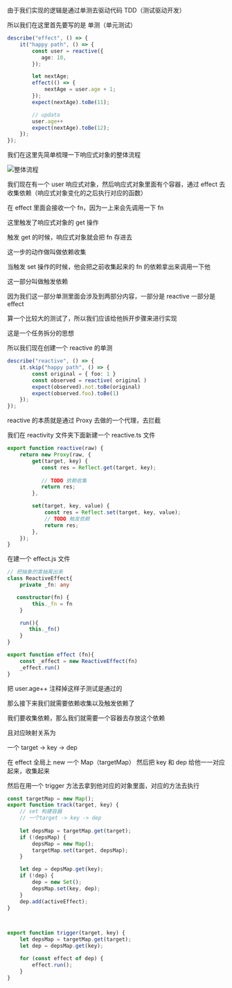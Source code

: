由于我们实现的逻辑是通过单测去驱动代码 TDD（测试驱动开发）
 
 所以我们在这里首先要写的是 单测（单元测试）
 
 ```ts
 describe("effect", () => {
	 it("happy path", () => {
		 const user = reactive({
		 	age: 10,
		 });

		 let nextAge;
		 effect(() => {
			 nextAge = user.age + 1;
		 });
		 expect(nextAge).toBe(11);

		 // updata
		 user.age++
		 expect(nextAge).toBe(12);
	 });
});
 ```
 
 我们在这里先简单梳理一下响应式对象的整体流程
 
 ![整体流程](https://cdn.jsdelivr.net/gh/Vixcity/FigureBed/img/202109081623907.jpg)
 
 我们现在有一个 user 响应式对象，然后响应式对象里面有个容器，通过 effect 去收集依赖（响应式对象变化的之后执行对应的函数）
 
 在 effect 里面会接收一个 fn，因为一上来会先调用一下 fn
 
 这里触发了响应式对象的 get 操作
 
 触发 get 的时候，响应式对象就会把 fn 存进去
 
 这一步的动作做叫做依赖收集
 
 当触发 set 操作的时候，他会把之前收集起来的 fn 的依赖拿出来调用一下他
 
 这一部分叫做触发依赖
 
 因为我们这一部分单测里面会涉及到两部分内容，一部分是 reactive 一部分是 effect
 
 算一个比较大的测试了，所以我们应该给他拆开步骤来进行实现
 
 这是一个任务拆分的思想
 
 所以我们现在创建一个 reactive 的单测
 ```ts 
 describe("reactive", () => {
	 it.skip("happy path", () => {
		 const original = { foo: 1 }
		 const observed = reactive( original )
		 expect(observed).not.toBe(original)
		 expect(observed.foo).toBe(1)
	 });
 });
 ```
 
 reactive 的本质就是通过 Proxy 去做的一个代理，去拦截
 
 我们在 reactivity 文件夹下面新建一个 reactive.ts 文件
 
 ```ts
 export function reactive(raw) {
	 return new Proxy(raw, {
		 get(target, key) {
			const res = Reflect.get(target, key);
		 	
			// TODO 依赖收集
		 	return res;
		 },

		 set(target, key, value) {
			 const res = Reflect.set(target, key, value);
			 // TODO 触发依赖
			 return res;
		 },
	 });
}
 ```
 
 在建一个 effect.js 文件
 ```ts
 // 把抽象的类抽离出来
 class ReactiveEffect{
	 private _fn: any

	constructor(fn) {
		 this._fn = fn
	 }

	 run(){
	 	this._fn()
	 }
}

export function effect (fn){ 
	 const _effect = new ReactiveEffect(fn)
	 _effect.run()
}
 ```
 把 user.age++ 注释掉这样子测试是通过的
 
 那么接下来我们就需要依赖收集以及触发依赖了
 
 我们要收集依赖，那么我们就需要一个容器去存放这个依赖
 
 且对应映射关系为
 
 一个 target -> key -> dep
 
 在 effect 全局上 new 一个 Map（targetMap） 然后把 key 和 dep 给他一一对应起来，收集起来
 
 然后在用一个 trigger 方法去拿到他对应的对象里面，对应的方法去执行
 ```ts
const targetMap = new Map();
export function track(target, key) {
	 // set 构建容器
	 // 一个target -> key -> dep
	 
	 let depsMap = targetMap.get(target);
	 if (!depsMap) {
		 depsMap = new Map();
		 targetMap.set(target, depsMap);
	 }

	 let dep = depsMap.get(key);
	 if (!dep) {
		 dep = new Set();
		 depsMap.set(key, dep);
	 }
	 dep.add(activeEffect);
}

  

export function trigger(target, key) {
	 let depsMap = targetMap.get(target);
	 let dep = depsMap.get(key);

	 for (const effect of dep) {
		 effect.run();
	 }
}
 ```
 
 